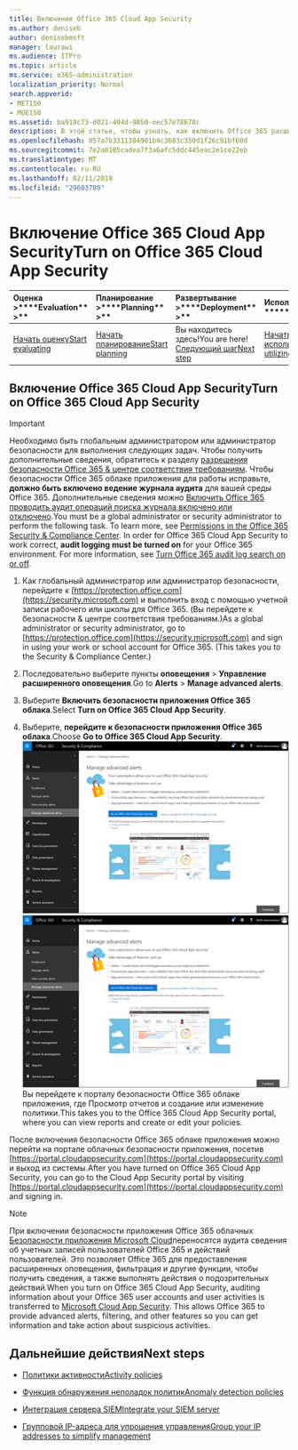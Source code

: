 ```yaml
---
title: Включение Office 365 Cloud App Security
ms.author: deniseb
author: denisebmsft
manager: laurawi
ms.audience: ITPro
ms.topic: article
ms.service: o365-administration
localization_priority: Normal
search.appverid:
- MET150
- MOE150
ms.assetid: ba919c73-d021-404d-9850-eec57e78678c
description: В этой статье, чтобы узнать, как включить Office 365 расширенного управления безопасностью, на базе безопасности приложения облака в Microsoft Azure.
ms.openlocfilehash: 057a7b3311384901b4c3683c350d1f26c91bf60d
ms.sourcegitcommit: 7e2a0185cadea7f3a6afc5ddc445eac2e1ce22eb
ms.translationtype: MT
ms.contentlocale: ru-RU
ms.lasthandoff: 02/11/2019
ms.locfileid: "29603780"
---
```

# <a name="turn-on-office-365-cloud-app-security"></a><span data-ttu-id="71f32-103">Включение Office 365 Cloud App Security</span><span class="sxs-lookup"><span data-stu-id="71f32-103">Turn on Office 365 Cloud App Security</span></span>
  
|<span data-ttu-id="71f32-104">Оценка **\>**</span><span class="sxs-lookup"><span data-stu-id="71f32-104">\*\*\*\*Evaluation\*\* \>\*\*</span></span>|<span data-ttu-id="71f32-105">Планирование **\>**</span><span class="sxs-lookup"><span data-stu-id="71f32-105">\*\*\*\*Planning\*\* \>\*\*</span></span>|<span data-ttu-id="71f32-106">Развертывание **\>**</span><span class="sxs-lookup"><span data-stu-id="71f32-106">\*\*\*\*Deployment\*\* \>\*\*</span></span>|<span data-ttu-id="71f32-107">Использование \*\*\*</span><span class="sxs-lookup"><span data-stu-id="71f32-107">\*\*\*\*Utilization\*\*\*\*</span></span>|
|:-----|:-----|:-----|:-----|
|[<span data-ttu-id="71f32-108">Начать оценку</span><span class="sxs-lookup"><span data-stu-id="71f32-108">Start evaluating</span></span>](office-365-cas-overview.md) <br/> |[<span data-ttu-id="71f32-109">Начать планирование</span><span class="sxs-lookup"><span data-stu-id="71f32-109">Start planning</span></span>](get-ready-for-office-365-cas.md) <br/> |<span data-ttu-id="71f32-110">Вы находитесь здесь!</span><span class="sxs-lookup"><span data-stu-id="71f32-110">You are here!</span></span>  <br/> [<span data-ttu-id="71f32-111">Следующий шаг</span><span class="sxs-lookup"><span data-stu-id="71f32-111">Next step</span></span>](activity-policies-and-alerts.md) <br/> |[<span data-ttu-id="71f32-112">Начать использование</span><span class="sxs-lookup"><span data-stu-id="71f32-112">Start utilizing</span></span>](utilization-activities-for-ocas.md) <br/> |
  
## <a name="turn-on-office-365-cloud-app-security"></a><span data-ttu-id="71f32-113">Включение Office 365 Cloud App Security</span><span class="sxs-lookup"><span data-stu-id="71f32-113">Turn on Office 365 Cloud App Security</span></span>

> [!IMPORTANT]
> <span data-ttu-id="71f32-p101">Необходимо быть глобальным администратором или администратор безопасности для выполнения следующих задач. Чтобы получить дополнительные сведения, обратитесь к разделу [разрешения безопасности Office 365 &amp; центре соответствия требованиям](permissions-in-the-security-and-compliance-center.md). Чтобы безопасности Office 365 облаке приложения для работы исправьте, **должно быть включено ведение журнала аудита** для вашей среды Office 365. Дополнительные сведения можно [Включить Office 365 проводить аудит операций поиска журнала включено или отключено](turn-audit-log-search-on-or-off.md).</span><span class="sxs-lookup"><span data-stu-id="71f32-p101">You must be a global administrator or security administrator to perform the following task. To learn more, see [Permissions in the Office 365 Security &amp; Compliance Center](permissions-in-the-security-and-compliance-center.md). In order for Office 365 Cloud App Security to work correct, **audit logging must be turned on** for your Office 365 environment. For more information, see [Turn Office 365 audit log search on or off](turn-audit-log-search-on-or-off.md).</span></span> 
  
1. <span data-ttu-id="71f32-p102">Как глобальный администратор или администратор безопасности, перейдите к [https://protection.office.com](https://security.microsoft.com) и выполнить вход с помощью учетной записи рабочего или школы для Office 365. (Вы перейдете к безопасности &amp; центре соответствия требованиям.)</span><span class="sxs-lookup"><span data-stu-id="71f32-p102">As a global administrator or security administrator, go to [https://protection.office.com](https://security.microsoft.com) and sign in using your work or school account for Office 365. (This takes you to the Security &amp; Compliance Center.)</span></span> 
    
2. <span data-ttu-id="71f32-120">Последовательно выберите пункты **оповещения** \> **Управление расширенного оповещения**.</span><span class="sxs-lookup"><span data-stu-id="71f32-120">Go to **Alerts** \> **Manage advanced alerts**.</span></span>
    
3. <span data-ttu-id="71f32-121">Выберите **Включить безопасности приложения Office 365 облака**.</span><span class="sxs-lookup"><span data-stu-id="71f32-121">Select **Turn on Office 365 Cloud App Security**.</span></span>
    
4. <span data-ttu-id="71f32-122">Выберите, **перейдите к безопасности приложения Office 365 облака**.</span><span class="sxs-lookup"><span data-stu-id="71f32-122">Choose **Go to Office 365 Cloud App Security**.</span></span><br/><span data-ttu-id="71f32-123">![В разделе Безопасность &amp; центре соответствия требованиям, выберите дополнительные оповещения для перехода к безопасности Office 365 облаке приложения](media/958632d4-03e3-4ade-8e22-d5509db6fca7.png)</span><span class="sxs-lookup"><span data-stu-id="71f32-123">![In the Security &amp; Compliance Center, choose Manage Advanced Alerts to go to Office 365 Cloud App Security](media/958632d4-03e3-4ade-8e22-d5509db6fca7.png)</span></span><br/><span data-ttu-id="71f32-124">Вы перейдете к порталу безопасности Office 365 облаке приложения, где Просмотр отчетов и создание или изменение политики.</span><span class="sxs-lookup"><span data-stu-id="71f32-124">This takes you to the Office 365 Cloud App Security portal, where you can view reports and create or edit your policies.</span></span>

<span data-ttu-id="71f32-125">После включения безопасности Office 365 облаке приложения можно перейти на портале облачных безопасности приложения, посетив [https://portal.cloudappsecurity.com](https://portal.cloudappsecurity.com) и выход из системы.</span><span class="sxs-lookup"><span data-stu-id="71f32-125">After you have turned on Office 365 Cloud App Security, you can go to the Cloud App Security portal by visiting [https://portal.cloudappsecurity.com](https://portal.cloudappsecurity.com) and signing in.</span></span>
    
> [!NOTE]
> <span data-ttu-id="71f32-p103">При включении безопасности приложения Office 365 облачных [Безопасности приложения Microsoft Cloud](https://aka.ms/whatiscas)переносятся аудита сведения об учетных записей пользователей Office 365 и действий пользователей. Это позволяет Office 365 для предоставления расширенных оповещения, фильтрация и другие функции, чтобы получить сведения, а также выполнять действия о подозрительных действий.</span><span class="sxs-lookup"><span data-stu-id="71f32-p103">When you turn on Office 365 Cloud App Security, auditing information about your Office 365 user accounts and user activities is transferred to [Microsoft Cloud App Security](https://aka.ms/whatiscas). This allows Office 365 to provide advanced alerts, filtering, and other features so you can get information and take action about suspicious activities.</span></span> 
  
## <a name="next-steps"></a><span data-ttu-id="71f32-128">Дальнейшие действия</span><span class="sxs-lookup"><span data-stu-id="71f32-128">Next steps</span></span>

- [<span data-ttu-id="71f32-129">Политики активности</span><span class="sxs-lookup"><span data-stu-id="71f32-129">Activity policies</span></span>](activity-policies-and-alerts.md)
    
- [<span data-ttu-id="71f32-130">Функция обнаружения неполадок политик</span><span class="sxs-lookup"><span data-stu-id="71f32-130">Anomaly detection policies</span></span>](anomaly-detection-policies-in-ocas.md)
    
- [<span data-ttu-id="71f32-131">Интеграция сервера SIEM</span><span class="sxs-lookup"><span data-stu-id="71f32-131">Integrate your SIEM server</span></span>](integrate-your-siem-server-with-office-365-cas.md)
    
- [<span data-ttu-id="71f32-132">Групповой IP-адреса для упрощения управления</span><span class="sxs-lookup"><span data-stu-id="71f32-132">Group your IP addresses to simplify management</span></span>](group-your-ip-addresses-in-ocas.md)
    

